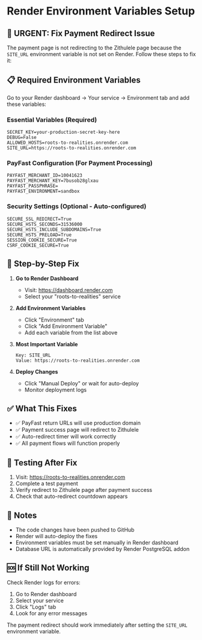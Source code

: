 # Render Environment Variables Setup

## 🚨 **URGENT: Fix Payment Redirect Issue**

The payment page is not redirecting to the Zithulele page because the `SITE_URL` environment variable is not set on Render. Follow these steps to fix it:

## 📋 **Required Environment Variables**

Go to your Render dashboard → Your service → Environment tab and add these variables:

### **Essential Variables (Required)**
```
SECRET_KEY=your-production-secret-key-here
DEBUG=False
ALLOWED_HOSTS=roots-to-realities.onrender.com
SITE_URL=https://roots-to-realities.onrender.com
```

### **PayFast Configuration (For Payment Processing)**
```
PAYFAST_MERCHANT_ID=10041623
PAYFAST_MERCHANT_KEY=7busob28glxau
PAYFAST_PASSPHRASE=
PAYFAST_ENVIRONMENT=sandbox
```

### **Security Settings (Optional - Auto-configured)**
```
SECURE_SSL_REDIRECT=True
SECURE_HSTS_SECONDS=31536000
SECURE_HSTS_INCLUDE_SUBDOMAINS=True
SECURE_HSTS_PRELOAD=True
SESSION_COOKIE_SECURE=True
CSRF_COOKIE_SECURE=True
```

## 🔧 **Step-by-Step Fix**

1. **Go to Render Dashboard**
   - Visit: https://dashboard.render.com
   - Select your "roots-to-realities" service

2. **Add Environment Variables**
   - Click "Environment" tab
   - Click "Add Environment Variable"
   - Add each variable from the list above

3. **Most Important Variable**
   ```
   Key: SITE_URL
   Value: https://roots-to-realities.onrender.com
   ```

4. **Deploy Changes**
   - Click "Manual Deploy" or wait for auto-deploy
   - Monitor deployment logs

## ✅ **What This Fixes**

- ✅ PayFast return URLs will use production domain
- ✅ Payment success page will redirect to Zithulele
- ✅ Auto-redirect timer will work correctly
- ✅ All payment flows will function properly

## 🧪 **Testing After Fix**

1. Visit: https://roots-to-realities.onrender.com
2. Complete a test payment
3. Verify redirect to Zithulele page after payment success
4. Check that auto-redirect countdown appears

## 📝 **Notes**

- The code changes have been pushed to GitHub
- Render will auto-deploy the fixes
- Environment variables must be set manually in Render dashboard
- Database URL is automatically provided by Render PostgreSQL addon

## 🆘 **If Still Not Working**

Check Render logs for errors:
1. Go to Render dashboard
2. Select your service
3. Click "Logs" tab
4. Look for any error messages

The payment redirect should work immediately after setting the `SITE_URL` environment variable.